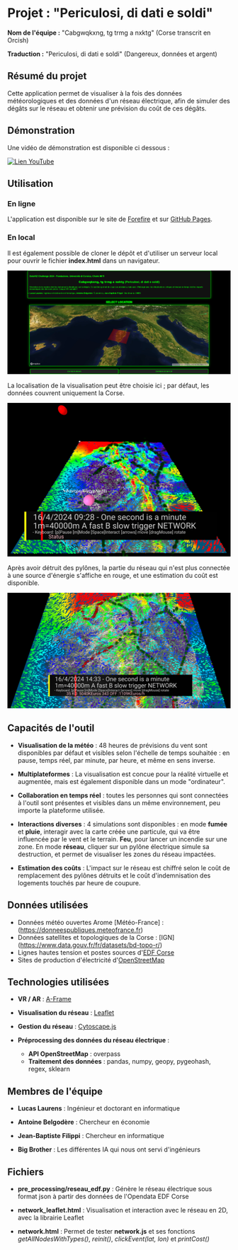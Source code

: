 # Projet : "Periculosi, di dati e soldi"

**Nom de l'équipe :** "Cabgwqkxng, tg trmg a nxktg" (Corse transcrit en Orcish)

**Traduction :** "Periculosi, di dati e soldi" (Dangereux, données et argent)

## Résumé du projet

Cette application permet de visualiser à la fois des données météorologiques et des données d'un réseau électrique, afin de simuler des dégâts sur le réseau et obtenir une prévision du coût de ces dégâts.

## Démonstration

Une vidéo de démonstration est disponible ci dessous :

[![Lien YouTube](https://img.youtube.com/vi/ly5vmLT1q7k/0.jpg)](https://www.youtube.com/watch?v=ly5vmLT1q7k)

## Utilisation

### En ligne

L'application est disponible sur le site de [Forefire](https://forefire.univ-corse.fr/dati-e-soldi/) et sur [GitHub Pages](https://filippi.github.io/dati-e-soldi/).

### En local

Il est également possible de cloner le dépôt et d'utiliser un serveur local pour ouvrir le fichier **index.html** dans un navigateur.

![Index](./screenshots/index_html.png)

La localisation de la visualisation peut être choisie ici ; par défaut, les données couvrent uniquement la Corse.

![Mode desktop](./screenshots/desktop_mode.png)

Après avoir détruit des pylônes, la partie du réseau qui n'est plus connectée à une source d'énergie s'affiche en rouge, et une estimation du coût est disponible.

![Interaction avec le réseau](./screenshots/network_interaction.png)

## Capacités de l'outil

- **Visualisation de la météo** : 48 heures de prévisions du vent sont disponibles par défaut et visibles selon l'échelle de temps souhaitée : en pause, temps réel, par minute, par heure, et même en sens inverse.

- **Multiplateformes** : La visualisation est concue pour la réalité virtuelle et augmentée, mais est également disponible dans un mode "ordinateur".

- **Collaboration en temps réel** : toutes les personnes qui sont connectées à l'outil sont présentes et visibles dans un même environnement, peu importe la plateforme utilisée.

- **Interactions diverses** : 4 simulations sont disponibles : en mode **fumée** et **pluie**, interagir avec la carte créée une particule, qui va être influencée par le vent et le terrain. **Feu**, pour lancer un incendie sur une zone. En mode **réseau**, cliquer sur un pylône électrique simule sa destruction, et permet de visualiser les zones du réseau impactées.

- **Estimation des coûts** : L'impact sur le réseau est chiffré selon le coût de remplacement des pylônes détruits et le coût d'indemnisation des logements touchés par heure de coupure.

## Données utilisées

- Données météo ouvertes Arome [Météo-France] : (https://donneespubliques.meteofrance.fr)
- Données satellites et topologiques de la Corse : [IGN] (https://www.data.gouv.fr/fr/datasets/bd-topo-r/)
- Lignes hautes tension et postes sources d'[EDF Corse](https://opendata-corse.edf.fr)
- Sites de production d'électricité d'[OpenStreetMap](https://www.openstreetmap.org)

## Technologies utilisées

- **VR / AR** : [A-Frame](https://aframe.io)

- **Visualisation du réseau** : [Leaflet](https://leafletjs.com)

- **Gestion du réseau** : [Cytoscape.js](https://js.cytoscape.org)

- **Préprocessing des données du réseau électrique** :
 	- **API OpenStreetMap** : overpass
 	- **Traitement des données** : pandas, numpy, geopy, pygeohash, regex, sklearn

## Membres de l'équipe

- **Lucas Laurens** : Ingénieur et doctorant en informatique

- **Antoine Belgodère** : Chercheur en économie

- **Jean-Baptiste Filippi** : Chercheur en informatique

- **Big Brother** : Les différentes IA qui nous ont servi d'ingénieurs
  
## Fichiers

- **pre_processing/reseau_edf.py** : Génère le réseau électrique sous format json à partir des données de l'Opendata EDF Corse

- **network_leaflet.html** : Visualisation et interaction avec le réseau en 2D, avec la librairie Leaflet

- **network.html** : Permet de tester **network.js** et ses fonctions *getAllNodesWithTypes()*, *reinit()*, *clickEvent(lat, lon)* et *printCost()*
